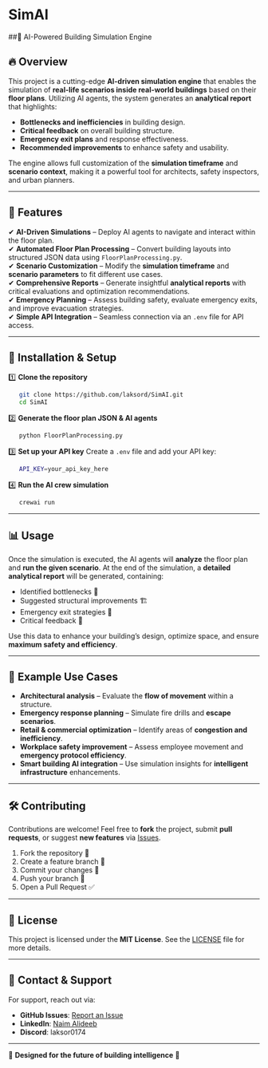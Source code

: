 # SimAI

##🏢 AI-Powered Building Simulation Engine

## 🔥 Overview

This project is a cutting-edge **AI-driven simulation engine** that enables the simulation of **real-life scenarios inside real-world buildings** based on their **floor plans**. Utilizing AI agents, the system generates an **analytical report** that highlights:

- **Bottlenecks and inefficiencies** in building design.
- **Critical feedback** on overall building structure.
- **Emergency exit plans** and response effectiveness.
- **Recommended improvements** to enhance safety and usability.

The engine allows full customization of the **simulation timeframe** and **scenario context**, making it a powerful tool for architects, safety inspectors, and urban planners.

---

## 🚀 Features

✔ **AI-Driven Simulations** – Deploy AI agents to navigate and interact within the floor plan.  
✔ **Automated Floor Plan Processing** – Convert building layouts into structured JSON data using `FloorPlanProcessing.py`.  
✔ **Scenario Customization** – Modify the **simulation timeframe** and **scenario parameters** to fit different use cases.  
✔ **Comprehensive Reports** – Generate insightful **analytical reports** with critical evaluations and optimization recommendations.  
✔ **Emergency Planning** – Assess building safety, evaluate emergency exits, and improve evacuation strategies.  
✔ **Simple API Integration** – Seamless connection via an `.env` file for API access.  

---

## 🔧 Installation & Setup

1️⃣ **Clone the repository**
```sh
   git clone https://github.com/laksord/SimAI.git
   cd SimAI
```

2️⃣ **Generate the floor plan JSON & AI agents**
```sh
   python FloorPlanProcessing.py
```

3️⃣ **Set up your API key**
Create a `.env` file and add your API key:
```sh
   API_KEY=your_api_key_here
```

4️⃣ **Run the AI crew simulation**
```sh
   crewai run
```

---

## 📊 Usage

Once the simulation is executed, the AI agents will **analyze** the floor plan and **run the given scenario**. At the end of the simulation, a **detailed analytical report** will be generated, containing:

- Identified bottlenecks 🛑
- Suggested structural improvements 🏗️
- Emergency exit strategies 🚨
- Critical feedback 📌

Use this data to enhance your building’s design, optimize space, and ensure **maximum safety and efficiency**.

---

## 🎯 Example Use Cases

- **Architectural analysis** – Evaluate the **flow of movement** within a structure.
- **Emergency response planning** – Simulate fire drills and **escape scenarios**.
- **Retail & commercial optimization** – Identify areas of **congestion and inefficiency**.
- **Workplace safety improvement** – Assess employee movement and **emergency protocol efficiency**.
- **Smart building AI integration** – Use simulation insights for **intelligent infrastructure** enhancements.

---

## 🛠️ Contributing

Contributions are welcome! Feel free to **fork** the project, submit **pull requests**, or suggest **new features** via [Issues](https://github.com/laksord/SimAI/issues).

1. Fork the repository 🍴  
2. Create a feature branch 🔀  
3. Commit your changes 💾  
4. Push your branch 🚀  
5. Open a Pull Request ✅  

---

## 📄 License

This project is licensed under the **MIT License**. See the [LICENSE](LICENSE) file for more details.

---

## 💬 Contact & Support

For support, reach out via:  
- **GitHub Issues**: [Report an Issue](https://github.com/laksord/SimAI/issues)  
- **LinkedIn**: [Naim Alideeb](https://www.linkedin.com/in/naim-alideeb-876169350)  
- **Discord**: laksor0174  

---

🔹 **Designed for the future of building intelligence** 🔹
